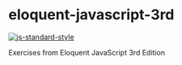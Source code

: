 # eloquent-javascript-3rd

[![js-standard-style](https://cdn.rawgit.com/standard/standard/master/badge.svg)](http://standardjs.com)

Exercises from Eloquent JavaScript 3rd Edition

